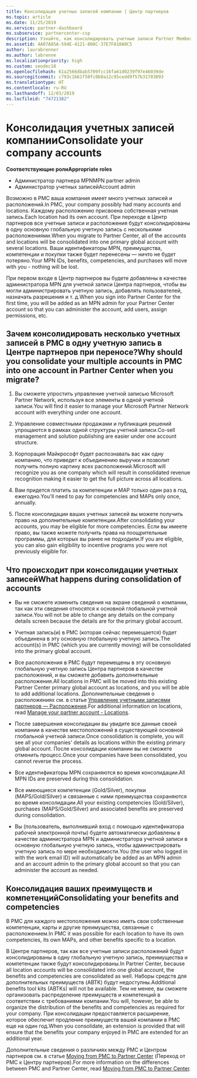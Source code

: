 ```yaml
---
title: Консолидация учетных записей компании | Центр партнеров
ms.topic: article
ms.date: 11/25/2019
ms.service: partner-dashboard
ms.subservice: partnercenter-csp
description: Узнайте, как консолидировать учетные записи Partner Membership Center (PMC) в одну учетную запись в Центре партнеров. Это происходит при переходе с PMC на Центр партнеров.
ms.assetid: 4A07A85A-594E-4121-808C-37E7FA18A0C5
author: laurabrenner
ms.author: labrenne
ms.localizationpriority: high
ms.custom: seodec18
ms.openlocfilehash: 61a2566dbab5709fcc16fa61d0239f97e46039de
ms.sourcegitcommit: c793c1b61f50fc0b0a12c95cedd9f57b31703093
ms.translationtype: HT
ms.contentlocale: ru-RU
ms.lasthandoff: 12/03/2019
ms.locfileid: "74721382"
---
```

# <a name="consolidate-your-company-accounts"></a><span data-ttu-id="31958-104">Консолидация учетных записей компании</span><span class="sxs-lookup"><span data-stu-id="31958-104">Consolidate your company accounts</span></span>

<span data-ttu-id="31958-105">**Соответствующие роли**</span><span class="sxs-lookup"><span data-stu-id="31958-105">**Appropriate roles**</span></span>

- <span data-ttu-id="31958-106">Администратор партнера MPN</span><span class="sxs-lookup"><span data-stu-id="31958-106">MPN partner admin</span></span>
- <span data-ttu-id="31958-107">Администратор учетных записей</span><span class="sxs-lookup"><span data-stu-id="31958-107">Account admin</span></span>

<span data-ttu-id="31958-108">Возможно в PMC ваша компания имеет много учетных записей и расположений.</span><span class="sxs-lookup"><span data-stu-id="31958-108">In PMC, your company possibly had many accounts and locations.</span></span> <span data-ttu-id="31958-109">Каждому расположению присвоена собственная учетная запись.</span><span class="sxs-lookup"><span data-stu-id="31958-109">Each location had its own account.</span></span> <span data-ttu-id="31958-110">При переходе в Центр партнеров все учетные записи и расположения будут консолидированы в одну основную глобальную учетную запись с несколькими расположениями.</span><span class="sxs-lookup"><span data-stu-id="31958-110">When you migrate to Partner Center, all of the accounts and locations will be consolidated into one primary global account with several locations.</span></span> <span data-ttu-id="31958-111">Ваши идентификаторы MPN, преимущества, компетенции и покупки также будет перенесены — ничто не будет потеряно.</span><span class="sxs-lookup"><span data-stu-id="31958-111">Your MPN IDs, benefits, competencies, and purchases will move with you - nothing will be lost.</span></span> 

<span data-ttu-id="31958-112">При первом входе в Центр партнеров вы будете добавлены в качестве администратора MPN для учетной записи Центра партнеров, чтобы вы могли администрировать учетную запись, добавлять пользователей, назначать разрешения и т. д.</span><span class="sxs-lookup"><span data-stu-id="31958-112">When you sign into Partner Center for the first time, you will be added as an MPN admin for your Partner Center account so that you can administer the account, add users, assign permissions, etc.</span></span> 

## <a name="why-should-you-consolidate-your-multiple-accounts-in-pmc-into-one-account-in-partner-center-when-you-migrate"></a><span data-ttu-id="31958-113">Зачем консолидировать несколько учетных записей в PMC в одну учетную запись в Центре партнеров при переносе?</span><span class="sxs-lookup"><span data-stu-id="31958-113">Why should you consolidate your multiple accounts in PMC into one account in Partner Center when you migrate?</span></span>

1. <span data-ttu-id="31958-114">Вы сможете упростить управление учетной записью Microsoft Partner Network, используя все элементы в одной учетной записи.</span><span class="sxs-lookup"><span data-stu-id="31958-114">You will find it easier to manage your Microsoft Partner Network account with everything under one account.</span></span>

2. <span data-ttu-id="31958-115">Управление совместными продажами и публикация решений упрощаются в рамках одной структуры учетной записи.</span><span class="sxs-lookup"><span data-stu-id="31958-115">Co-sell management and solution publishing are easier under one account structure.</span></span>

3. <span data-ttu-id="31958-116">Корпорация Майкрософт будет распознавать вас как одну компанию, что приведет к объединению выручки и позволит получить полную картину всех расположений.</span><span class="sxs-lookup"><span data-stu-id="31958-116">Microsoft will recognize you as one company which will result in consolidated revenue recognition making it easier to get the full picture across all locations.</span></span>  

4. <span data-ttu-id="31958-117">Вам придется платить за компетенции и MAP только один раз в год, ежегодно.</span><span class="sxs-lookup"><span data-stu-id="31958-117">You'll need to pay for competencies and MAPs only once, annually.</span></span>

5. <span data-ttu-id="31958-118">После консолидации ваших учетных записей вы можете получить право на дополнительные компетенции.</span><span class="sxs-lookup"><span data-stu-id="31958-118">After consolidating your accounts, you may be eligible for more competencies.</span></span> <span data-ttu-id="31958-119">Если вы имеете право, вы также можете получить права на поощрительные программы, для которых вы ранее не подходили.</span><span class="sxs-lookup"><span data-stu-id="31958-119">If you are eligible, you can also gain eligibility to incentive programs you were not previously eligible for.</span></span>


## <a name="what-happens-during-consolidation-of-accounts"></a><span data-ttu-id="31958-120">Что происходит при консолидации учетных записей</span><span class="sxs-lookup"><span data-stu-id="31958-120">What happens during consolidation of accounts</span></span>

- <span data-ttu-id="31958-121">Вы не сможете изменить сведения на экране сведений о компании, так как эти сведения относятся к основной глобальной учетной записи.</span><span class="sxs-lookup"><span data-stu-id="31958-121">You will not be able to change any details on the company details screen because the details are for the primary global account.</span></span> 

- <span data-ttu-id="31958-122">Учетная запись(и) в PMC (которая сейчас перемещается) будет объединена в эту основную глобальную учетную запись.</span><span class="sxs-lookup"><span data-stu-id="31958-122">The account(s) in PMC (which you are currently moving) will be consolidated into the primary global account.</span></span> 

- <span data-ttu-id="31958-123">Все расположения в PMC будут перемещены в эту основную глобальную учетную запись Центра партнеров в качестве расположений, и вы сможете добавить дополнительные расположения.</span><span class="sxs-lookup"><span data-stu-id="31958-123">All locations in PMC will be moved into this existing Partner Center primary global account as locations, and you will be able to add additional locations.</span></span> <span data-ttu-id="31958-124">Дополнительные сведения о расположениях см. в статье [Управление учетными записями партнеров — Расположения](manage-locations.md).</span><span class="sxs-lookup"><span data-stu-id="31958-124">For additional information on locations, read  [Manage your partner account - Locations](manage-locations.md).</span></span>

- <span data-ttu-id="31958-125">После завершения консолидации вы увидите все данные своей компании в качестве местоположений в существующей основной глобальной учетной записи.</span><span class="sxs-lookup"><span data-stu-id="31958-125">Once consolidation is complete, you will see all your companies' details as locations within the existing primary global account.</span></span> <span data-ttu-id="31958-126">После консолидации компании вы не сможете отменить процесс.</span><span class="sxs-lookup"><span data-stu-id="31958-126">Once your companies have been consolidated, you cannot reverse the process.</span></span>

- <span data-ttu-id="31958-127">Все идентификаторы MPN сохраняются во время консолидации.</span><span class="sxs-lookup"><span data-stu-id="31958-127">All MPN IDs are preserved during this consolidation.</span></span>

- <span data-ttu-id="31958-128">Все имеющиеся компетенции (Gold/Silver), покупки (MAPS/Gold/Silver) и связанные с ними преимущества сохраняются во время консолидации.</span><span class="sxs-lookup"><span data-stu-id="31958-128">All your existing competencies (Gold/Silver), purchases (MAPS/Gold/Silver) and associated benefits are preserved during consolidation.</span></span>

- <span data-ttu-id="31958-129">Вы (пользователь, выполнивший вход с помощью идентификатора рабочей электронной почты) будете автоматически добавлены в качестве администратора MPN и администратора учетной записи в основную глобальную учетную запись, чтобы администрировать учетную запись по мере необходимости.</span><span class="sxs-lookup"><span data-stu-id="31958-129">You (the user who logged in with the work email ID) will automatically be added as an MPN admin and an account admin to the primary global account so that you can administer the account as needed.</span></span> 


## <a name="consolidating-your-benefits-and-competencies"></a><span data-ttu-id="31958-130">Консолидация ваших преимуществ и компетенций</span><span class="sxs-lookup"><span data-stu-id="31958-130">Consolidating your benefits and competencies</span></span>

<span data-ttu-id="31958-131">В PMC для каждого местоположения можно иметь свои собственные компетенции, карты и другие преимущества, связанные с расположением.</span><span class="sxs-lookup"><span data-stu-id="31958-131">In PMC it was possible for each location to have its own competencies, its own MAPs, and other benefits specific to a location.</span></span>

<span data-ttu-id="31958-132">В Центре партнеров, так как все учетные записи расположений будут консолидированы в одну глобальную учетную запись, преимущества и компетенции также будут консолидированы.</span><span class="sxs-lookup"><span data-stu-id="31958-132">In Partner Center, because all location accounts will be consolidated into one global account, the benefits and competencies are consolidated as well.</span></span> <span data-ttu-id="31958-133">Наборы средств для дополнительных преимуществ (ABTK) будут недоступны.</span><span class="sxs-lookup"><span data-stu-id="31958-133">Additional benefits tool kits (ABTKs) will not be available.</span></span> <span data-ttu-id="31958-134">Тем не менее, вы сможете организовать распределение преимуществ и компетенций в соответствии с требованиями компании.</span><span class="sxs-lookup"><span data-stu-id="31958-134">You will, however, be able to organize the distribution of the benefits and competencies as required for your company.</span></span> <span data-ttu-id="31958-135">При консолидации предоставляется расширение, которое обеспечит продление преимуществ вашей компании в PMC еще на один год.</span><span class="sxs-lookup"><span data-stu-id="31958-135">When you consolidate, an extension is provided that will ensure that the benefits your company enjoyed in PMC are extended for an additional year.</span></span>

<span data-ttu-id="31958-136">Дополнительные сведения о различиях между PMC и Центром партнеров см. в статье [Moving from PMC to Partner Center](guide-to-migration.md) (Переход от PMC к Центру партнеров).</span><span class="sxs-lookup"><span data-stu-id="31958-136">For more information on the differences between PMC and Partner Center, read [Moving from PMC to Partner Center](guide-to-migration.md).</span></span>

